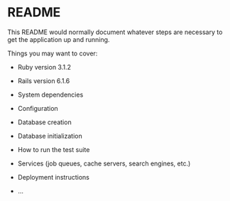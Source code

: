 # README

This README would normally document whatever steps are necessary to get the
application up and running.

Things you may want to cover:

* Ruby version
  3.1.2
  
* Rails version
  6.1.6

* System dependencies

* Configuration

* Database creation

* Database initialization

* How to run the test suite

* Services (job queues, cache servers, search engines, etc.)

* Deployment instructions

* ...
